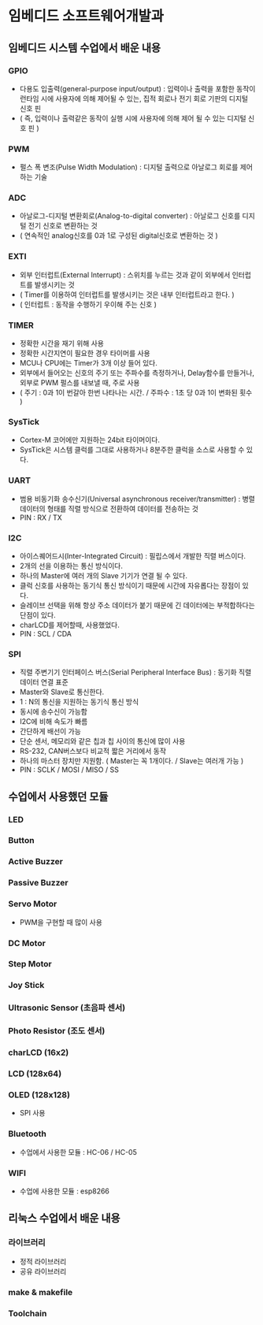임베디드 소프트웨어개발과
=
임베디드 시스템 수업에서 배운 내용
-
### GPIO
* 다용도 입출력(general-purpose input/output) : 입력이나 출력을 포함한 동작이 런타임 시에 사용자에 의해 제어될 수 있는, 집적 회로나 전기 회로 기판의 디지털 신호 핀
* ( 즉, 입력이나 출력같은 동작이 실행 시에 사용자에 의해 제어 될 수 있는 디지털 신호 핀 ) 

### PWM
* 펄스 폭 변조(Pulse Width Modulation) : 디지털 출력으로 아날로그 회로를 제어 하는 기술

### ADC
* 아날로그-디지털 변환회로(Analog-to-digital converter) : 아날로그 신호를 디지털 전기 신호로 변환하는 것
* ( 연속적인 analog신호를 0과 1로 구성된 digital신호로 변환하는 것 )

### EXTI
* 외부 인터럽트(External Interrupt) : 스위치를 누르는 것과 같이 외부에서 인터럽트를 발생시키는 것
* ( Timer를 이용하여 인터럽트를 발생시키는 것은 내부 인터럽트라고 한다. )
* ( 인터럽트 : 동작을 수행하기 우이해 주는 신호 )

### TIMER
* 정확한 시간을 재기 위해 사용
* 정확한 시간지연이 필요한 경우 타이머를 사용
* MCU나 CPU에는 Timer가 3개 이상 들어 있다.
* 외부에서 들어오는 신호의 주기 또는 주파수를 측정하거나, Delay함수를 만들거나, 외부로 PWM 펄스를 내보낼 때, 주로 사용
* ( 주기 : 0과 1이 번갈아 한번 나타나는 시간. / 주파수 : 1초 당 0과 1이 변화된 횟수 )

### SysTick
* Cortex-M 코어에만 지원하는 24bit 타이머이다.
* SysTick은 시스템 클럭를 그대로 사용하거나 8분주한 클럭을 소스로 사용할 수 있다.

### UART
* 범용 비동기화 송수신기(Universal asynchronous receiver/transmitter) : 병렬 데이터의 형태를 직렬 방식으로 전환하여 데이터를 전송하는 것
* PIN : RX / TX

### I2C
* 아이스퀘어드시(Inter-Integrated Circuit) : 필립스에서 개발한 직렬 버스이다.
* 2개의 선을 이용하는 통신 방식이다.
* 하나의 Master에 여러 개의 Slave 기기가 연결 될 수 있다.
* 클럭 신호를 사용하는 동기식 통신 방식이기 때문에 시간에 자유롭다는 장점이 있다.
* 슬레이브 선택을 위해 항상 주소 데이터가 붙기 때문에 긴 데이터에는 부적합하다는 단점이 있다.
* charLCD를 제어할때, 사용했었다.
* PIN : SCL / CDA

### SPI
* 직렬 주변기기 인터페이스 버스(Serial Peripheral Interface Bus) : 동기화 직렬 데이터 연결 표준
* Master와 Slave로 통신한다.
* 1 : N의 통신을 지원하는 동기식 통신 방식
* 동시에 송수신이 가능함
* I2C에 비해 속도가 빠름
* 간단하게 배선이 가능
* 단순 센서, 메모리와 같은 칩과 칩 사이의 통신에 많이 사용
* RS-232, CAN버스보다 비교적 짧은 거리에서 동작
* 하나의 마스터 장치만 지원함. ( Master는 꼭 1개이다. / Slave는 여러개 가능 )
* PIN : SCLK / MOSI / MISO / SS


## 수업에서 사용했던 모듈

### LED

### Button

### Active Buzzer

### Passive Buzzer

### Servo Motor
* PWM을 구현할 때 많이 사용

### DC Motor

### Step Motor

### Joy Stick

### Ultrasonic Sensor (초음파 센서)

### Photo Resistor (조도 센서)

### charLCD (16x2)

### LCD (128x64)

### OLED (128x128)
* SPI 사용

### Bluetooth
* 수업에서 사용한 모듈 : HC-06 / HC-05

### WIFI
* 수업에 사용한 모듈 : esp8266


리눅스 수업에서 배운 내용
-
### 라이브러리
* 정적 라이브러리
* 공유 라이브러리

### make & makefile

### Toolchain
